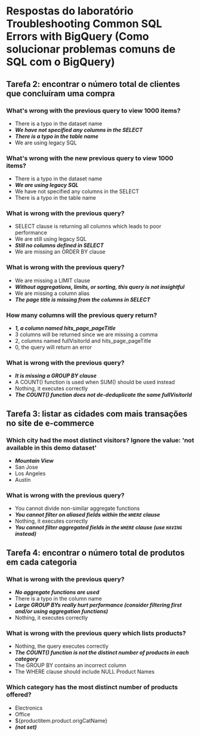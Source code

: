 # Respostas do laboratório Troubleshooting Common SQL Errors with BigQuery (Como solucionar problemas comuns de SQL com o BigQuery)

## Tarefa 2: encontrar o número total de clientes que concluíram uma compra

### What's wrong with the previous query to view 1000 items?
- There is a typo in the dataset name
- ***We have not specified any columns in the SELECT***
- ***There is a typo in the table name***
- We are using legacy SQL

### What's wrong with the new previous query to view 1000 items?
- There is a typo in the dataset name
- ***We are using legacy SQL***
- We have not specified any columns in the SELECT
- There is a typo in the table name

### What is wrong with the previous query?
- SELECT clause is returning all columns which leads to poor performance
- We are still using legacy SQL
- ***Still no columns defined in SELECT***
- We are missing an ORDER BY clause

### What is wrong with the previous query?
- We are missing a LIMIT clause
- ***Without aggregations, limits, or sorting, this query is not insightful***
- We are missing a column alias
- ***The page title is missing from the columns in SELECT***

### How many columns will the previous query return?
- ***1, a column named hits_page_pageTitle***
- 3 columns will be returned since we are missing a comma
- 2, columns named fullVisitorId and hits_page_pageTitle
- 0, the query will return an error

### What is wrong with the previous query?
- ***It is missing a GROUP BY clause***
- A COUNT() function is used when SUM() should be used instead
- Nothing, it executes correctly
- ***The COUNT() function does not de-deduplicate the same fullVisitorId***

## Tarefa 3: listar as cidades com mais transações no site de e-commerce

### Which city had the most distinct visitors? Ignore the value: 'not available in this demo dataset'
- ***Mountain View***
- San Jose
- Los Angeles
- Austin

### What is wrong with the previous query?
- You cannot divide non-similar aggregate functions
- ***You cannot filter on aliased fields within the `WHERE` clause***
- Nothing, it executes correctly
- ***You cannot filter aggregated fields in the `WHERE` clause (use `HAVING` instead)***

## Tarefa 4: encontrar o número total de produtos em cada categoria

### What is wrong with the previous query?
- ***No aggregate functions are used***
- There is a typo in the column name
- ***Large GROUP BYs really hurt performance (consider filtering first and/or using aggregation functions)***
- Nothing, it executes correctly

### What is wrong with the previous query which lists products?
- Nothing, the query executes correctly
- ***The COUNT() function is not the distinct number of products in each category***
- The GROUP BY contains an incorrect column
- The WHERE clause should include NULL Product Names

### Which category has the most distinct number of products offered?
- Electronics
- Office
- ${productitem.product.origCatName}
- ***(not set)***

